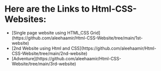 #  Here are the Links to Html-CSS-Websites:
<ul>
 <li>[Single page website using HTML,CSS Grid](https://github.com/aleehaamir/Html-CSS-Website/tree/main/1st-website)</li>
 <li>[2nd Website using Html and CSS](https://github.com/aleehaamir/Html-CSS-Website/tree/main/2nd-website)</li>
 <li>[Adventure](https://github.com/aleehaamir/Html-CSS-Website/tree/main/3rd-website)</li>
 <ul>
